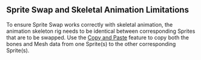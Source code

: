 ## Sprite Swap and Skeletal Animation Limitations

To ensure Sprite Swap works correctly with skeletal animation, the animation skeleton rig needs to be identical between corresponding Sprites that are to be swapped. Use the [Copy and Paste](CopyPasteSkele.md) feature to copy both the bones and Mesh data from one Sprite(s) to the other corresponding Sprite(s).